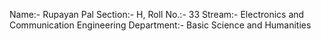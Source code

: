 Name:- Rupayan Pal Section:- H, Roll No.:- 33 Stream:- Electronics and Communication Engineering Department:- Basic Science and Humanities
